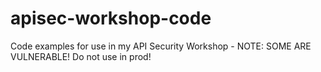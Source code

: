 # apisec-workshop-code
Code examples for use in my API Security Workshop - NOTE: SOME ARE VULNERABLE! Do not use in prod!
